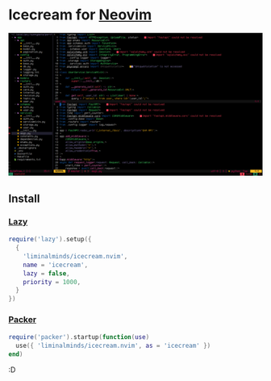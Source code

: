 # Icecream for [Neovim](https://github.com/neovim/neovim)

![Neovim](https://raw.githubusercontent.com/liminalminds/icecream/master/images/screenshots/neovim.png)

## Install

### [Lazy](https://github.com/folke/lazy.nvim)

```lua
require('lazy').setup({
  {
    'liminalminds/icecream.nvim',
    name = 'icecream',
    lazy = false,
    priority = 1000,
  }
})
```

### [Packer](https://github.com/wbthomason/packer.nvim)

```lua
require('packer').startup(function(use)
  use({ 'liminalminds/icecream.nvim', as = 'icecream' })
end)
```

:D
